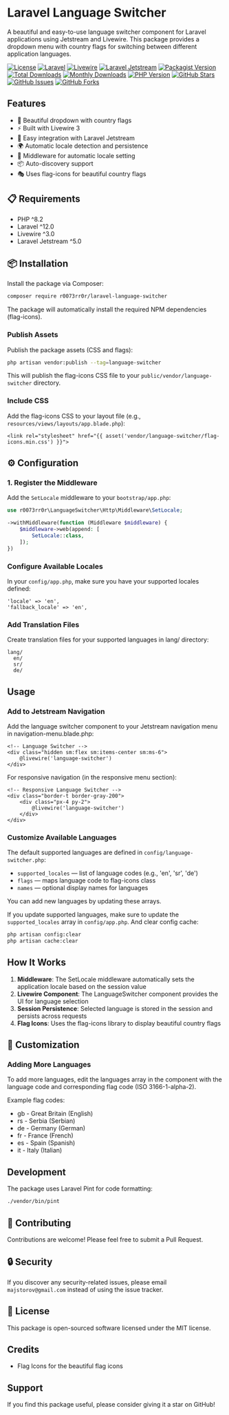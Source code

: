 # Laravel Language Switcher

A beautiful and easy-to-use language switcher component for Laravel applications using Jetstream and Livewire. This package provides a dropdown menu with country flags for switching between different application languages.

[![License](https://img.shields.io/badge/license-MIT-blue.svg)](LICENSE)
[![Laravel](https://img.shields.io/badge/Laravel-12.x-red.svg)](https://laravel.com)
[![Livewire](https://img.shields.io/badge/Livewire-3.x-pink.svg)](https://livewire.laravel.com)
[![Laravel Jetstream](https://img.shields.io/badge/Jetstream-5.x-blue.svg)](https://jetstream.laravel.com)
[![Packagist Version](https://img.shields.io/packagist/v/r0073rr0r/laravel-language-switcher)](https://packagist.org/packages/r0073rr0r/laravel-language-switcher)
[![Total Downloads](https://img.shields.io/packagist/dt/r0073rr0r/laravel-language-switcher)](https://packagist.org/packages/r0073rr0r/laravel-language-switcher)
[![Monthly Downloads](https://img.shields.io/packagist/dm/r0073rr0r/laravel-language-switcher)](https://packagist.org/packages/r0073rr0r/laravel-language-switcher)
[![PHP Version](https://img.shields.io/packagist/php-v/r0073rr0r/laravel-language-switcher)](https://packagist.org/packages/r0073rr0r/laravel-language-switcher)
[![GitHub Stars](https://img.shields.io/github/stars/r0073rr0r/laravel-language-switcher?style=social)](https://github.com/r0073rr0r/laravel-language-switcher/stargazers)
[![GitHub Issues](https://img.shields.io/github/issues/r0073rr0r/laravel-language-switcher)](https://github.com/r0073rr0r/laravel-language-switcher/issues)
[![GitHub Forks](https://img.shields.io/github/forks/r0073rr0r/laravel-language-switcher?style=social)](https://github.com/r0073rr0r/laravel-language-switcher/network)

## Features

- 🎨 Beautiful dropdown with country flags
- ⚡ Built with Livewire 3
- 🔧 Easy integration with Laravel Jetstream
- 🌍 Automatic locale detection and persistence
- 🎯 Middleware for automatic locale setting
- 📦 Auto-discovery support
- 🎭 Uses flag-icons for beautiful country flags

## 📋 Requirements

- PHP ^8.2
- Laravel ^12.0
- Livewire ^3.0
- Laravel Jetstream ^5.0

## 📦 Installation

Install the package via Composer:
```bash
composer require r0073rr0r/laravel-language-switcher
```

The package will automatically install the required NPM dependencies (flag-icons).

### Publish Assets

Publish the package assets (CSS and flags):
 ```bash
 php artisan vendor:publish --tag=language-switcher
 ```

This will publish the flag-icons CSS file to your `public/vendor/language-switcher` directory.

### Include CSS

Add the flag-icons CSS to your layout file (e.g., `resources/views/layouts/app.blade.php`):
```bladehtml
<link rel="stylesheet" href="{{ asset('vendor/language-switcher/flag-icons.min.css') }}">
```

## ⚙️ Configuration

### 1. Register the Middleware

Add the `SetLocale` middleware to your `bootstrap/app.php`:

```php
use r0073rr0r\LanguageSwitcher\Http\Middleware\SetLocale;

->withMiddleware(function (Middleware $middleware) {
    $middleware->web(append: [
        SetLocale::class,
    ]);
})
```

### Configure Available Locales

In your `config/app.php`, make sure you have your supported locales defined:

    'locale' => 'en',
    'fallback_locale' => 'en',

### Add Translation Files

Create translation files for your supported languages in lang/ directory:

    lang/
      en/
      sr/
      de/

## Usage

### Add to Jetstream Navigation

Add the language switcher component to your Jetstream navigation menu in navigation-menu.blade.php:

```bladehtml
<!-- Language Switcher -->
<div class="hidden sm:flex sm:items-center sm:ms-6">
    @livewire('language-switcher')
</div>
```

For responsive navigation (in the responsive menu section):

```bladehtml
<!-- Responsive Language Switcher -->
<div class="border-t border-gray-200">
    <div class="px-4 py-2">
        @livewire('language-switcher')
    </div>
</div>
```

### Customize Available Languages

The default supported languages are defined in `config/language-switcher.php`:

- `supported_locales` — list of language codes (e.g., 'en', 'sr', 'de')
- `flags` — maps language code to flag-icons class
- `names` — optional display names for languages

You can add new languages by updating these arrays.

If you update supported languages, make sure to update the `supported_locales` array in `config/app.php`.
And clear config cache:
```bash
php artisan config:clear
php artisan cache:clear
```

## How It Works

1. **Middleware**: The SetLocale middleware automatically sets the application locale based on the session value
2. **Livewire Component**: The LanguageSwitcher component provides the UI for language selection
3. **Session Persistence**: Selected language is stored in the session and persists across requests
4. **Flag Icons**: Uses the flag-icons library to display beautiful country flags

## 🎨 Customization

### Adding More Languages

To add more languages, edit the languages array in the component with the language code and corresponding flag code (ISO 3166-1-alpha-2).

Example flag codes:
- gb - Great Britain (English)
- rs - Serbia (Serbian)
- de - Germany (German)
- fr - France (French)
- es - Spain (Spanish)
- it - Italy (Italian)

## Development

The package uses Laravel Pint for code formatting:

```bash
./vendor/bin/pint
```

## 🤝 Contributing

Contributions are welcome! Please feel free to submit a Pull Request.

## 🔒 Security

If you discover any security-related issues, please email `majstorov@gmail.com` instead of using the issue tracker.

## 📝 License

This package is open-sourced software licensed under the MIT license.

## Credits

- Flag Icons for the beautiful flag icons

## Support

If you find this package useful, please consider giving it a star on GitHub!